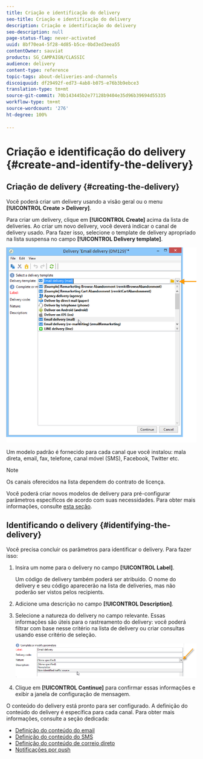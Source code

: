 ```yaml
---
title: Criação e identificação do delivery
seo-title: Criação e identificação do delivery
description: Criação e identificação do delivery
seo-description: null
page-status-flag: never-activated
uuid: 8bf70ea4-5f28-4d85-b5ce-0bd3ed3eea55
contentOwner: sauviat
products: SG_CAMPAIGN/CLASSIC
audience: delivery
content-type: reference
topic-tags: about-deliveries-and-channels
discoiquuid: df29492f-ed73-4ab8-b075-e76b3b9ebce3
translation-type: tm+mt
source-git-commit: 70b143445b2e77128b9404e35d96b39694d55335
workflow-type: tm+mt
source-wordcount: '276'
ht-degree: 100%

---
```



# Criação e identificação do delivery {#create-and-identify-the-delivery}

## Criação de delivery {#creating-the-delivery}

Você poderá criar um delivery usando a visão geral ou o menu **[!UICONTROL Create > Delivery]**.


Para criar um delivery, clique em **[!UICONTROL Create]** acima da lista de deliveries. Ao criar um novo delivery, você deverá indicar o canal de delivery usado. Para fazer isso, selecione o template de delivery apropriado na lista suspensa no campo **[!UICONTROL Delivery template]**.

![](assets/s_ncs_user_wizard_email01_1.png)

Um modelo padrão é fornecido para cada canal que você instalou: mala direta, email, fax, telefone, canal móvel (SMS), Facebook, Twitter etc.

>[!NOTE]
>
>Os canais oferecidos na lista dependem do contrato de licença.

Você poderá criar novos modelos de delivery para pré-configurar parâmetros específicos de acordo com suas necessidades. Para obter mais informações, consulte [esta seção](../../delivery/using/about-templates.md).

## Identificando o delivery {#identifying-the-delivery}

Você precisa concluir os parâmetros para identificar o delivery. Para fazer isso:

1. Insira um nome para o delivery no campo **[!UICONTROL Label]**.

   Um código de delivery também poderá ser atribuído. O nome do delivery e seu código aparecerão na lista de deliveries, mas não poderão ser vistos pelos recipients.

1. Adicione uma descrição no campo **[!UICONTROL Description]**.
1. Selecione a natureza do delivery no campo relevante. Essas informações são úteis para o rastreamento do delivery: você poderá filtrar com base nesse critério na lista de delivery ou criar consultas usando esse critério de seleção.

   ![](assets/s_ncs_user_email_del_nature.png)

1. Clique em **[!UICONTROL Continue]** para confirmar essas informações e exibir a janela de configuração de mensagem.

O conteúdo do delivery está pronto para ser configurado. A definição do conteúdo do delivery é específica para cada canal. Para obter mais informações, consulte a seção dedicada:

* [Definição do conteúdo do email](../../delivery/using/defining-the-email-content.md)
* [Definição do conteúdo do SMS](../../delivery/using/sms-channel.md#defining-the-sms-content)
* [Definição do conteúdo de correio direto](../../delivery/using/defining-the-direct-mail-content.md)
* [Notificações por push](../../delivery/using/about-mobile-app-channel.md)

